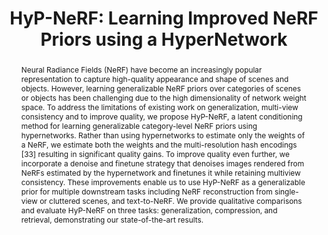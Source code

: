 ---
layout: project-page-new
title: "HyP-NeRF: Learning Improved NeRF Priors using a HyperNetwork"
authors:
  - name: Bipasha Sen*
    sup: #
  - name: Gaurav Singh*
    sup: #
  - name: Aditya Agarwal*
    sup: #
  - name: Rohith Agaram
    sup: #
  - name: K Madhava Krishna
    sup: #
  - name: Srinath Sridhar
    sup: #
affiliations:
  - name: IIIT Hyderabad, India
    link: https://robotics.iiit.ac.in
    sup: #
  - name: Brown University
    link: #
    sup: #
permalink: /publications/2023/Gaurav_HyP-NeRF/
abstract: "Neural Radiance Fields (NeRF) have become an increasingly popular representation to capture high-quality appearance and shape of scenes and objects. However, learning generalizable NeRF priors over categories of scenes or objects has been challenging due to the high dimensionality of network weight space. To address the limitations of existing work on generalization, multi-view consistency and to improve quality, we propose HyP-NeRF, a latent conditioning method for learning
generalizable category-level NeRF priors using hypernetworks. Rather than using hypernetworks to estimate only the weights of a NeRF, we estimate both the weights and the multi-resolution hash encodings [33] resulting in significant quality gains. To improve quality even further, we incorporate a denoise and finetune strategy that denoises images rendered from NeRFs estimated by the hypernetwork and finetunes it while retaining multiview consistency. These improvements enable us to use HyP-NeRF as a generalizable prior for multiple downstream tasks including NeRF reconstruction from single-view or cluttered scenes, and text-to-NeRF. We provide qualitative comparisons and evaluate HyP-NeRF on three tasks: generalization, compression, and retrieval, demonstrating our state-of-the-art results."
project_page: https://hyp-nerf.github.io
paper: https://arxiv.org/pdf/2306.06093.pdf
code: https://github.com/hyp-nerf/hyp-nerf 
supplement: https://hyp-nerf.github.io/
#video: https://www.youtube.com/embed/KIDDsaA0Fis
iframe: https://www.youtube.com/embed/KIDDsaA0Fis # https://www.youtube.com/embed/jhjskX4FQwA


---